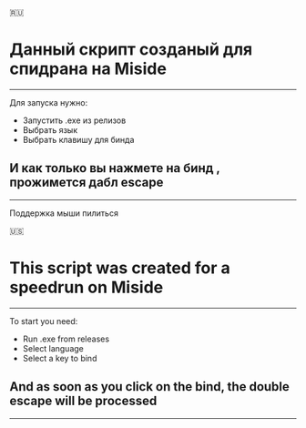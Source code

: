 🇷🇺
# Данный скрипт созданый для спидрана на Miside
---
Для запуска нужно:
* Запустить .exe из релизов
* Выбрать язык
* Выбрать клавишу для бинда
## И как только вы нажмете на бинд , прожимется дабл escape 
---
Поддержка мыши пилиться



🇺🇸
# This script was created for a speedrun on Miside
---
To start you need:
* Run .exe from releases
* Select language
* Select a key to bind
## And as soon as you click on the bind, the double escape will be processed 
---
